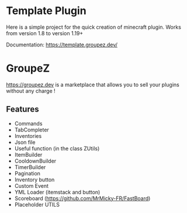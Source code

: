 # Template Plugin

Here is a simple project for the quick creation of minecraft plugin.
Works from version 1.8 to version 1.19+

Documentation: https://template.groupez.dev/

# GroupeZ 

https://groupez.dev is a marketplace that allows you to sell your plugins without any charge !

## Features

* Commands
* TabCompleter
* Inventories
* Json file
* Useful function (in the class ZUtils)
* ItemBuilder
* CooldownBuilder
* TimerBuilder
* Pagination
* Inventory button
* Custom Event
* YML Loader (itemstack and button)
* Scoreboard (https://github.com/MrMicky-FR/FastBoard)
* Placeholder UTILS

